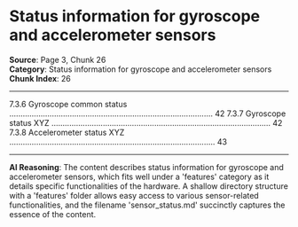 # Status information for gyroscope and accelerometer sensors

**Source**: Page 3, Chunk 26  
**Category**: Status information for gyroscope and accelerometer sensors  
**Chunk Index**: 26

---

7.3.6 Gyroscope common status ........................................................................................... 42
7.3.7 Gyroscope status XYZ .................................................................................................. 42
7.3.8 Accelerometer status XYZ ............................................................................................ 43

---

**AI Reasoning**: The content describes status information for gyroscope and accelerometer sensors, which fits well under a 'features' category as it details specific functionalities of the hardware. A shallow directory structure with a 'features' folder allows easy access to various sensor-related functionalities, and the filename 'sensor_status.md' succinctly captures the essence of the content.
